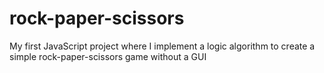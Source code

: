 # rock-paper-scissors
My first JavaScript project where I implement a logic algorithm to create a simple rock-paper-scissors game without a GUI
